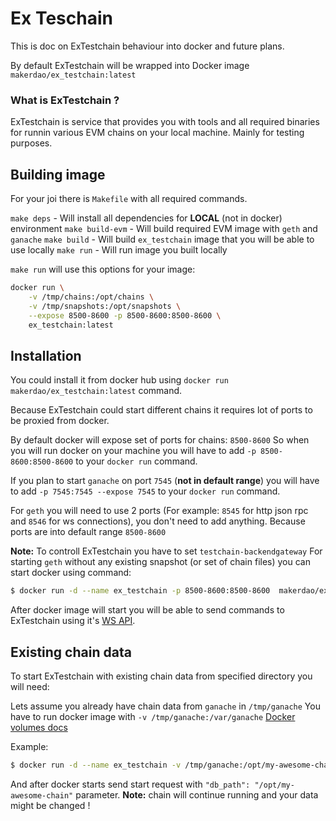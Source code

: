 # Ex Teschain

This is doc on ExTestchain behaviour into docker and future plans.

By default ExTestchain will be wrapped into Docker image `makerdao/ex_testchain:latest`

### What is ExTestchain ?

ExTestchain is service that provides you with tools and all required binaries for runnin various EVM chains on your local machine.
Mainly for testing purposes.

## Building image
For your joi there is `Makefile` with all required commands.

`make deps` - Will install all dependencies for **LOCAL** (not in docker) environment
`make build-evm` - Will build required EVM image with `geth` and `ganache`
`make build` - Will build `ex_testchain` image that you will be able to use locally
`make run` - Will run image you built locally

`make run` will use this options for your image:
```bash
docker run \
    -v /tmp/chains:/opt/chains \
    -v /tmp/snapshots:/opt/snapshots \
    --expose 8500-8600 -p 8500-8600:8500-8600 \
    ex_testchain:latest
```

## Installation

You could install it from docker hub using `docker run makerdao/ex_testchain:latest` command.

Because ExTestchain could start different chains it requires lot of ports to be proxied from docker.

By default docker will expose set of ports for chains: `8500-8600`
So when you will run docker on your machine you will have to add `-p 8500-8600:8500-8600`
to your `docker run` command.

If you plan to start `ganache` on port `7545` (**not in default range**) you will have to add `-p 7545:7545 --expose 7545` to your `docker run` command.

For `geth` you will need to use 2 ports (For example: `8545` for http json rpc
and `8546` for ws connections), you don't need to add anything.
Because ports are into default range `8500-8600`

**Note:** To controll ExTestchain you have to set `testchain-backendgateway`
For starting `geth` without any existing snapshot (or set of chain files) you can start docker using command:
```bash
$ docker run -d --name ex_testchain -p 8500-8600:8500-8600  makerdao/ex_testchain:latest
```

After docker image will start you will be able to send commands to ExTestchain using it's [WS API](./WS_API.md).

## Existing chain data

To start ExTestchain with existing chain data from specified directory you will need:

Lets assume you already have chain data from `ganache` in `/tmp/ganache`
You have to run docker image with `-v /tmp/ganache:/var/ganache` [Docker volumes docs](https://docs.docker.com/storage/volumes/)

Example:
```bash
$ docker run -d --name ex_testchain -v /tmp/ganache:/opt/my-awesome-chain -p 8500-8600:8500-8600 makerdao/ex_testchain:latest
```

And after docker starts send start request with `"db_path": "/opt/my-awesome-chain"` parameter.
**Note:** chain will continue running and your data might be changed !
